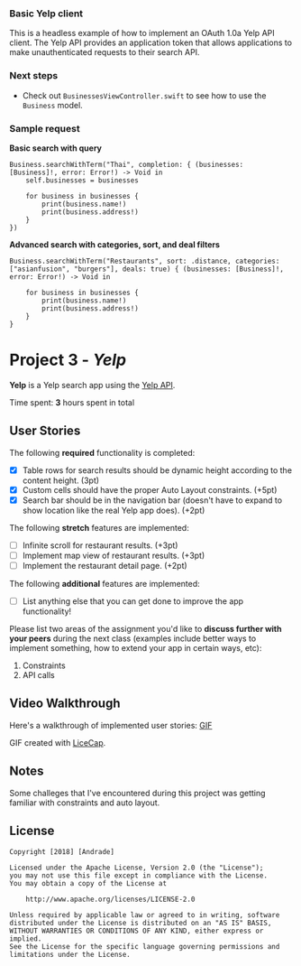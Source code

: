 ### Basic Yelp client

This is a headless example of how to implement an OAuth 1.0a Yelp API client. The Yelp API provides an application token that allows applications to make unauthenticated requests to their search API.

### Next steps

- Check out `BusinessesViewController.swift` to see how to use the `Business` model.

### Sample request

**Basic search with query**

```
Business.searchWithTerm("Thai", completion: { (businesses: [Business]!, error: Error!) -> Void in
    self.businesses = businesses
    
    for business in businesses {
        print(business.name!)
        print(business.address!)
    }
})
```

**Advanced search with categories, sort, and deal filters**

```
Business.searchWithTerm("Restaurants", sort: .distance, categories: ["asianfusion", "burgers"], deals: true) { (businesses: [Business]!, error: Error!) -> Void in

    for business in businesses {
        print(business.name!)
        print(business.address!)
    }
}
```
# Project 3 - *Yelp*

**Yelp** is a Yelp search app using the [Yelp API](http://www.yelp.com/developers/documentation/v2/search_api).

Time spent: **3** hours spent in total

## User Stories

The following **required** functionality is completed:

- [x] Table rows for search results should be dynamic height according to the content height. (3pt)
- [x] Custom cells should have the proper Auto Layout constraints. (+5pt)
- [x] Search bar should be in the navigation bar (doesn't have to expand to show location like the real Yelp app does). (+2pt)

The following **stretch** features are implemented:

- [ ] Infinite scroll for restaurant results. (+3pt)
- [ ] Implement map view of restaurant results. (+3pt)
- [ ] Implement the restaurant detail page. (+2pt)

The following **additional** features are implemented:

- [ ] List anything else that you can get done to improve the app functionality!

Please list two areas of the assignment you'd like to **discuss further with your peers** during the next class (examples include better ways to implement something, how to extend your app in certain ways, etc):

1. Constraints
2. API calls

## Video Walkthrough

Here's a walkthrough of implemented user stories:
[GIF](https://drive.google.com/file/d/13Gf2YHcq9D0bidF55lXiK1sEkooeB5j7/view?usp=sharing)

GIF created with [LiceCap](http://www.cockos.com/licecap/).

## Notes

Some challeges that I've encountered during this project was getting familiar with constraints and auto layout.

## License

    Copyright [2018] [Andrade]

    Licensed under the Apache License, Version 2.0 (the "License");
    you may not use this file except in compliance with the License.
    You may obtain a copy of the License at

        http://www.apache.org/licenses/LICENSE-2.0

    Unless required by applicable law or agreed to in writing, software
    distributed under the License is distributed on an "AS IS" BASIS,
    WITHOUT WARRANTIES OR CONDITIONS OF ANY KIND, either express or implied.
    See the License for the specific language governing permissions and
    limitations under the License.
